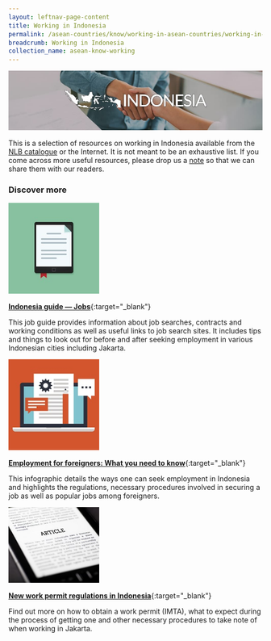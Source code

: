 ```yaml
---
layout: leftnav-page-content
title: Working in Indonesia
permalink: /asean-countries/know/working-in-asean-countries/working-in-indonesia/
breadcrumb: Working in Indonesia
collection_name: asean-know-working
---
```


<img src="/images/asean-working/ASEAN-Indonesia-Working.jpg" alt="Working in Indonesia banner" style="width:800px;" />

This is a selection of resources on working in Indonesia available from the [NLB catalogue](http://catalogue.nlb.gov.sg/) or the Internet.  It is not meant to be an exhaustive list. If you come across more useful resources, please drop us a [note](http://www.eyeonasia.sg/contact/) so that we can share them with our readers.

### **Discover more**

<img src="/images/resources/Article 2.jpg" style="width:180px;" />

[**Indonesia guide — Jobs**](https://www.justlanded.com/english/Indonesia/Jobs){:target="_blank"}

This job guide provides information about job searches, contracts and working conditions as well as useful links to job search sites. It includes tips and things to look out for before and after seeking employment in various Indonesian cities including Jakarta.

<img src="/images/resources/Article 4.jpg" style="width:180px;" />

[**Employment for foreigners: What you need to know**](http://indonesiaexpat.biz/topreads/employment-foreigners-expat/){:target="_blank"}

This infographic details the ways one can seek employment in Indonesia and highlights the regulations, necessary procedures involved in securing a job as well as popular jobs among foreigners.

<img src="/images/resources/Article 3.jpg" style="width:180px;" />

[**New work permit regulations in Indonesia**](https://emerhub.com/indonesia/2015-new-work-permit-regulations-indonesia/){:target="_blank"}

Find out more on how to obtain a work permit (IMTA), what to expect during the process of getting one and other necessary procedures to take note of when working in Jakarta.